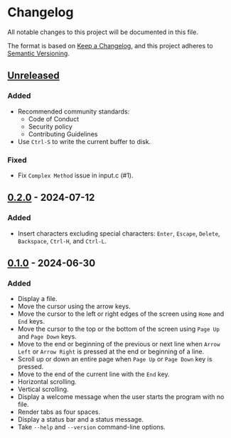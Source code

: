 # Changelog

All notable changes to this project will be documented in this file.

The format is based on [Keep a Changelog](https://keepachangelog.com/en/1.1.0/),
and this project adheres to [Semantic Versioning](https://semver.org/spec/v2.0.0.html).

## [Unreleased]

### Added

 - Recommended community standards:
   - Code of Conduct
   - Security policy
   - Contributing Guidelines
 - Use `Ctrl-S` to write the current buffer to disk.

### Fixed

 - Fix `Complex Method` issue in input.c (#1).

## [0.2.0] - 2024-07-12

### Added

 - Insert characters excluding special characters:
   `Enter`, `Escape`, `Delete`, `Backspace`, `Ctrl-H`, and `Ctrl-L`.

## [0.1.0] - 2024-06-30

### Added

 - Display a file.
 - Move the cursor using the arrow keys.
 - Move the cursor to the left or right edges of the screen
   using `Home` and `End` keys.
 - Move the cursor to the top or the bottom of the screen
   using `Page Up` and `Page Down` keys.
 - Move to the end or beginning of the previous or next line when
   `Arrow Left` or `Arrow Right` is pressed at the end or beginning of a line.
 - Scroll up or down an entire page when `Page Up` or `Page Down` key is pressed.
 - Move to the end of the current line with the `End` key.
 - Horizontal scrolling.
 - Vertical scrolling.
 - Display a welcome message when the user starts the program with no file.
 - Render tabs as four spaces.
 - Display a status bar and a status message.
 - Take `--help` and `--version` command-line options.

[unreleased]: https://github.com/cezelot/eve/compare/v0.2.0...HEAD
[0.2.0]: https://github.com/cezelot/eve/compare/v0.1.0...v0.2.0
[0.1.0]: https://github.com/cezelot/eve/releases/tag/v0.1.0

